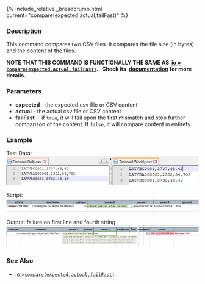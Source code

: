 {% include_relative _breadcrumb.html current="compare(expected,actual,failFast)" %}


### Description
This command compares two CSV files. It compares the file size (in bytes) and the content of the files. 

**NOTE THAT THIS COMMAND IS FUNCTIONALLY THE SAME AS 
[io &raquo; `compare(expected,actual,failFast)`](../io/compare(expected,actual,failFast)).   Check its 
[documentation](../io/compare(expected,actual,failFast)) for more details.**


### Parameters
- **expected** - the expected csv file or CSV content
- **actual** \- the actual csv file or CSV content
- **failFast** \-  if `true`, it will fail upon the first mismatch and stop further comparison of the content. 
  If `false`, it will compare content in entirety.


### Example
Test Data:<br/>
![data](image/compare_01.png)

Script:<br/>
![script](image/compare_02.png)

Output: failure on first line and fourth string
![output](image/compare_03.png)


### See Also
- [io &raquo;`compare(expected,actual,failFast)`](../io/compare(expected,actual,failFast))
